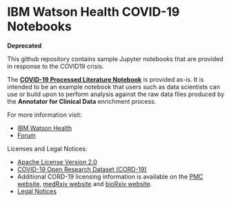 # IBM Watson Health COVID-19 Notebooks

**Deprecated**

This github repository contains sample Jupyter notebooks that are provided in response to the COVID19 crisis.

The [**COVID-19 Processed Literature Notebook**](https://github.com/IBM/whcs-sample-opendata-notebooks/tree/master/covid19-processed-literature-notebook) is provided as-is. It is intended to be an example notebook that users such as data scientists can use or build upon to perform analysis against the raw data files produced by the **Annotator for Clinical Data** enrichment process.  

For more information visit:
* [IBM Watson Health](https://www.ibm.com/watson-health)
* [Forum](http://ibm.biz/WHCSCovid19Forum)

Licenses and Legal Notices:
* [Apache License Version 2.0](http://www.apache.org/licenses/LICENSE-2.0) 
* [COVID-19 Open Research Dataset (CORD-19)](https://ai2-semanticscholar-cord-19.s3-us-west-2.amazonaws.com/2020-03-13/COVID.DATA.LIC.AGMT.pdf)
* Additional CORD-19 licensing information is available on the [PMC website](https://www.ncbi.nlm.nih.gov/pmc/tools/openftlist/), [medRxiv website](https://www.medrxiv.org/submit-a-manuscript) and [bioRxiv website](https://www.biorxiv.org/about-biorxiv).
* [Legal Notices](LEGAL_NOTICES.md)
